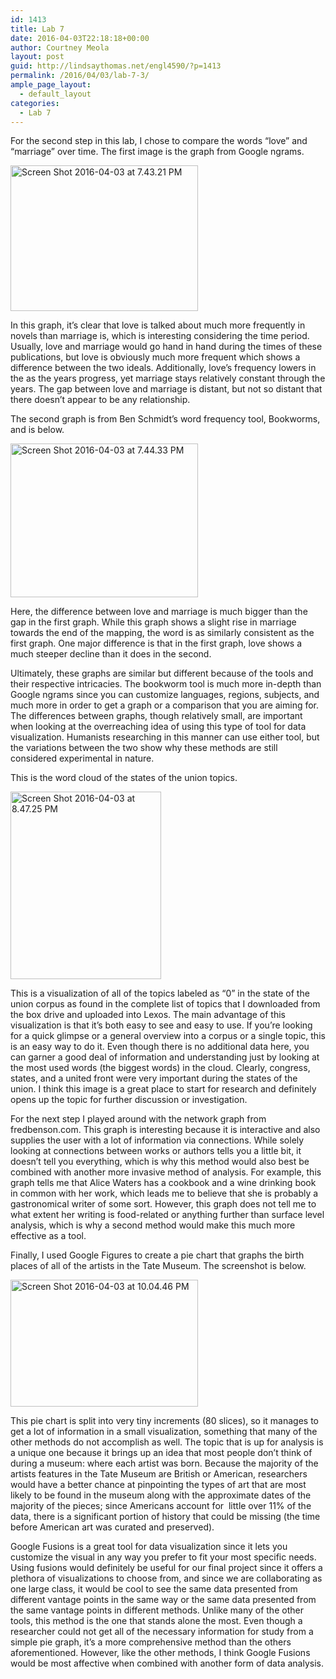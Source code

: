 ```yaml
---
id: 1413
title: Lab 7
date: 2016-04-03T22:18:18+00:00
author: Courtney Meola
layout: post
guid: http://lindsaythomas.net/engl4590/?p=1413
permalink: /2016/04/03/lab-7-3/
ample_page_layout:
  - default_layout
categories:
  - Lab 7
---
```

For the second step in this lab, I chose to compare the words &#8220;love&#8221; and &#8220;marriage&#8221; over time. The first image is the graph from Google ngrams.

<a href="http://lindsaythomas.net/engl4590/wp-content/uploads/sites/10/2016/04/Screen-Shot-2016-04-03-at-7.43.21-PM.png" rel="attachment wp-att-1416"><img class="alignnone size-medium wp-image-1416" src="http://lindsaythomas.net/engl4590/wp-content/uploads/sites/10/2016/04/Screen-Shot-2016-04-03-at-7.43.21-PM-300x233.png" alt="Screen Shot 2016-04-03 at 7.43.21 PM" width="300" height="233" srcset="http://lindsaythomas.net/engl4590/wp-content/uploads/sites/10/2016/04/Screen-Shot-2016-04-03-at-7.43.21-PM-300x233.png 300w, http://lindsaythomas.net/engl4590/wp-content/uploads/sites/10/2016/04/Screen-Shot-2016-04-03-at-7.43.21-PM.png 607w" sizes="(max-width: 300px) 100vw, 300px" /></a>

In this graph, it&#8217;s clear that love is talked about much more frequently in novels than marriage is, which is interesting considering the time period. Usually, love and marriage would go hand in hand during the times of these publications, but love is obviously much more frequent which shows a difference between the two ideals. Additionally, love&#8217;s frequency lowers in the as the years progress, yet marriage stays relatively constant through the years. The gap between love and marriage is distant, but not so distant that there doesn&#8217;t appear to be any relationship.

The second graph is from Ben Schmidt&#8217;s word frequency tool, Bookworms, and is below.

<a href="http://lindsaythomas.net/engl4590/wp-content/uploads/sites/10/2016/04/Screen-Shot-2016-04-03-at-7.44.33-PM.png" rel="attachment wp-att-1417"><img class="alignnone size-medium wp-image-1417" src="http://lindsaythomas.net/engl4590/wp-content/uploads/sites/10/2016/04/Screen-Shot-2016-04-03-at-7.44.33-PM-300x246.png" alt="Screen Shot 2016-04-03 at 7.44.33 PM" width="300" height="246" srcset="http://lindsaythomas.net/engl4590/wp-content/uploads/sites/10/2016/04/Screen-Shot-2016-04-03-at-7.44.33-PM-300x246.png 300w, http://lindsaythomas.net/engl4590/wp-content/uploads/sites/10/2016/04/Screen-Shot-2016-04-03-at-7.44.33-PM.png 631w" sizes="(max-width: 300px) 100vw, 300px" /></a>

Here, the difference between love and marriage is much bigger than the gap in the first graph. While this graph shows a slight rise in marriage towards the end of the mapping, the word is as similarly consistent as the first graph. One major difference is that in the first graph, love shows a much steeper decline than it does in the second.

Ultimately, these graphs are similar but different because of the tools and their respective intricacies. The bookworm tool is much more in-depth than Google ngrams since you can customize languages, regions, subjects, and much more in order to get a graph or a comparison that you are aiming for. The differences between graphs, though relatively small, are important when looking at the overreaching idea of using this type of tool for data visualization. Humanists researching in this manner can use either tool, but the variations between the two show why these methods are still considered experimental in nature.

This is the word cloud of the states of the union topics.

<a href="http://lindsaythomas.net/engl4590/wp-content/uploads/sites/10/2016/04/Screen-Shot-2016-04-03-at-8.47.25-PM.png" rel="attachment wp-att-1426"><img class="alignnone size-medium wp-image-1426" src="http://lindsaythomas.net/engl4590/wp-content/uploads/sites/10/2016/04/Screen-Shot-2016-04-03-at-8.47.25-PM-241x300.png" alt="Screen Shot 2016-04-03 at 8.47.25 PM" width="241" height="300" srcset="http://lindsaythomas.net/engl4590/wp-content/uploads/sites/10/2016/04/Screen-Shot-2016-04-03-at-8.47.25-PM-241x300.png 241w, http://lindsaythomas.net/engl4590/wp-content/uploads/sites/10/2016/04/Screen-Shot-2016-04-03-at-8.47.25-PM.png 300w" sizes="(max-width: 241px) 100vw, 241px" /></a>

This is a visualization of all of the topics labeled as &#8220;0&#8221; in the state of the union corpus as found in the complete list of topics that I downloaded from the box drive and uploaded into Lexos. The main advantage of this visualization is that it&#8217;s both easy to see and easy to use. If you&#8217;re looking for a quick glimpse or a general overview into a corpus or a single topic, this is an easy way to do it. Even though there is no additional data here, you can garner a good deal of information and understanding just by looking at the most used words (the biggest words) in the cloud. Clearly, congress, states, and a united front were very important during the states of the union. I think this image is a great place to start for research and definitely opens up the topic for further discussion or investigation.

For the next step I played around with the network graph from fredbenson.com. This graph is interesting because it is interactive and also supplies the user with a lot of information via connections. While solely looking at connections between works or authors tells you a little bit, it doesn&#8217;t tell you everything, which is why this method would also best be combined with another more invasive method of analysis. For example, this graph tells me that Alice Waters has a cookbook and a wine drinking book in common with her work, which leads me to believe that she is probably a gastronomical writer of some sort. However, this graph does not tell me to what extent her writing is food-related or anything further than surface level analysis, which is why a second method would make this much more effective as a tool.

Finally, I used Google Figures to create a pie chart that graphs the birth places of all of the artists in the Tate Museum. The screenshot is below.

<a href="http://lindsaythomas.net/engl4590/wp-content/uploads/sites/10/2016/04/Screen-Shot-2016-04-03-at-10.04.46-PM.png" rel="attachment wp-att-1430"><img class="alignnone size-medium wp-image-1430" src="http://lindsaythomas.net/engl4590/wp-content/uploads/sites/10/2016/04/Screen-Shot-2016-04-03-at-10.04.46-PM-300x203.png" alt="Screen Shot 2016-04-03 at 10.04.46 PM" width="300" height="203" srcset="http://lindsaythomas.net/engl4590/wp-content/uploads/sites/10/2016/04/Screen-Shot-2016-04-03-at-10.04.46-PM-300x203.png 300w, http://lindsaythomas.net/engl4590/wp-content/uploads/sites/10/2016/04/Screen-Shot-2016-04-03-at-10.04.46-PM-768x521.png 768w, http://lindsaythomas.net/engl4590/wp-content/uploads/sites/10/2016/04/Screen-Shot-2016-04-03-at-10.04.46-PM.png 833w" sizes="(max-width: 300px) 100vw, 300px" /></a>

This pie chart is split into very tiny increments (80 slices), so it manages to get a lot of information in a small visualization, something that many of the other methods do not accomplish as well. The topic that is up for analysis is a unique one because it brings up an idea that most people don&#8217;t think of during a museum: where each artist was born. Because the majority of the artists features in the Tate Museum are British or American, researchers would have a better chance at pinpointing the types of art that are most likely to be found in the museum along with the approximate dates of the majority of the pieces; since Americans account for  little over 11% of the data, there is a significant portion of history that could be missing (the time before American art was curated and preserved).

Google Fusions is a great tool for data visualization since it lets you customize the visual in any way you prefer to fit your most specific needs. Using fusions would definitely be useful for our final project since it offers a plethora of visualizations to choose from, and since we are collaborating as one large class, it would be cool to see the same data presented from different vantage points in the same way or the same data presented from the same vantage points in different methods. Unlike many of the other tools, this method is the one that stands alone the most. Even though a researcher could not get all of the necessary information for study from a simple pie graph, it&#8217;s a more comprehensive method than the others aforementioned. However, like the other methods, I think Google Fusions would be most affective when combined with another form of data analysis.

&nbsp;